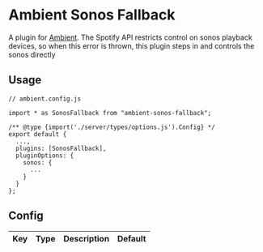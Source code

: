 # Ambient Sonos Fallback

A plugin for [Ambient](https://github.com/jthawme/ambient). The Spotify API restricts control on sonos playback devices, so when this error is thrown, this plugin steps in and controls the sonos directly

## Usage

```
// ambient.config.js

import * as SonosFallback from "ambient-sonos-fallback";

/** @type {import('./server/types/options.js').Config} */
export default {
  ...,
  plugins: [SonosFallback],
  pluginOptions: {
    sonos: {
      ...
    }
  }
};
```

## Config

| Key | Type | Description | Default |
| --- | ---- | ----------- | ------- |

